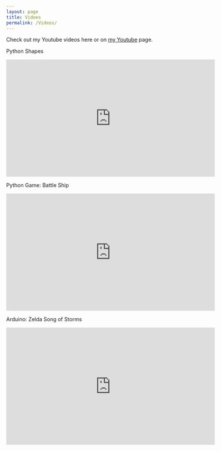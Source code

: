 ```yaml
---
layout: page
title: Vidoes
permalink: /Videos/
---
```


Check out my Youtube videos here or on [my Youtube][youtube] page.

Python Shapes
<iframe width="560" height="315" src="https://www.youtube.com/embed/har8wO4-glk" frameborder="0" allowfullscreen></iframe>

Python Game: Battle Ship
<iframe width="560" height="315" src="https://www.youtube.com/embed/1eI9UB2ePE0" frameborder="0" allowfullscreen></iframe>

Arduino: Zelda Song of Storms 
<iframe width="560" height="315" src="https://www.youtube.com/embed/Fhj_a8Em_OQ" frameborder="0" allowfullscreen></iframe>










[youtube]: https://www.youtube.com/user/itsthesween
